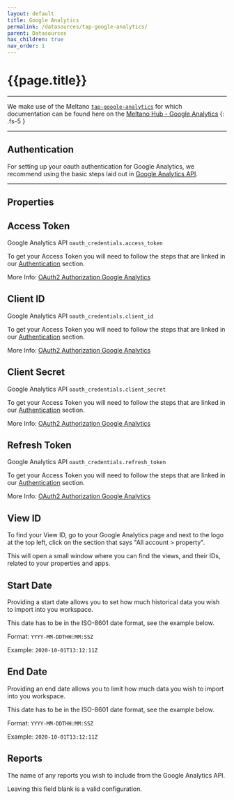 ```yaml
---
layout: default
title: Google Analytics
permalink: /datasources/tap-google-analytics/
parent: Datasources
has_children: true
nav_order: 1
---
```


# {{page.title}}

---

We make use of the Meltano [`tap-google-analytics`](https://gitlab.com/meltano/tap-google-analytics) for which documentation can be found here on the [Meltano Hub - Google Analytics](https://hub.meltano.com/extractors/google-analytics)
{: .fs-5 }

---

## Authentication

For setting up your oauth authentication for Google Analytics, we recommend using the basic steps laid out in [Google Analytics API](https://developers.google.com/identity/protocols/oauth2).

---

## Properties

## Access Token

Google Analytics API `oauth_credentials.access_token`

To get your Access Token you will need to follow the steps that are linked in our [Authentication](#authentication) section.

More Info: [OAuth2 Authorization Google Analytics](https://developers.google.com/analytics/devguides/reporting/core/v4/authorization#OAuth2Authorizing)

## Client ID

Google Analytics API `oauth_credentials.client_id`

To get your Access Token you will need to follow the steps that are linked in our [Authentication](#authentication) section.

More Info: [OAuth2 Authorization Google Analytics](https://developers.google.com/analytics/devguides/reporting/core/v4/authorization#OAuth2Authorizing)

## Client Secret

Google Analytics API `oauth_credentials.client_secret`

To get your Access Token you will need to follow the steps that are linked in our [Authentication](#authentication) section.

More Info: [OAuth2 Authorization Google Analytics](https://developers.google.com/analytics/devguides/reporting/core/v4/authorization#OAuth2Authorizing)

## Refresh Token

Google Analytics API `oauth_credentials.refresh_token`

To get your Access Token you will need to follow the steps that are linked in our [Authentication](#authentication) section.

More Info: [OAuth2 Authorization Google Analytics](https://developers.google.com/analytics/devguides/reporting/core/v4/authorization#OAuth2Authorizing)

## View ID

To find your View ID, go to your Google Analytics page and next to the logo at the top left, click on the section that says "All account > property". 

This will open a small window where you can find the views, and their IDs, related to your properties and apps.

## Start Date

Providing a start date allows you to set how much historical data you wish to import into you workspace. 

This date has to be in the ISO-8601 date format, see the example below.

Format: `YYYY-MM-DDTHH:MM:SSZ`

Example: `2020-10-01T13:12:11Z`

## End Date

Providing an end date allows you to limit how much data you wish to import into you workspace. 

This date has to be in the ISO-8601 date format, see the example below.

Format: `YYYY-MM-DDTHH:MM:SSZ`

Example: `2020-10-01T13:12:11Z`

## Reports

The name of any reports you wish to include from the Google Analytics API. 

Leaving this field blank is a valid configuration.